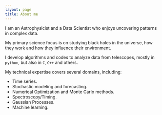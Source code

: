```yaml
---
layout: page
title: About me
---
```


I am an Astrophysicist and a Data Scientist who enjoys uncovering patterns in complex data.

My primary science focus is on studying black holes in the universe, how they work and how they influence their environment.

I develop algorithms and codes to analyze data from telescopes, mostly in `python`, but also in `C`, `C++` and others.

My technical expertise covers several domains, including:
- Time series.
- Stochastic modeling and forecasting.
- Numerical Optimization and Monte Carlo methods.
- Spectroscopy/Timing.
- Gaussian Processes.
- Machine learning.
